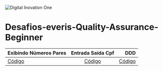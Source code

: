 ![Digital Inovation One](https://play-lh.googleusercontent.com/ARhIgOVW2qN3zKv1i6GqQNyOBR5okA5QaidO5NjZ2fT7jaBMa8BLI1yMOh2JSf15Sjk)
# Desafios-everis-Quality-Assurance-Beginner

Exibindo Números Pares | Entrada Saída Cpf | DDD
:-----------------------|:-----------------:|------:
[Código](https://github.com/MDSSCML/Desafios-everis-Quality-Assurance-Beginner-/blob/master/Exibindo_n%C3%BAmeros_pares.html) | [Código](https://github.com/MDSSCML/Desafios-everis-Quality-Assurance-Beginner-/blob/master/Entrada_e_sa%C3%ADda_cpf.html) | [Código](https://github.com/MDSSCML/Desafios-everis-Quality-Assurance-Beginner-/blob/master/DDD.html)
